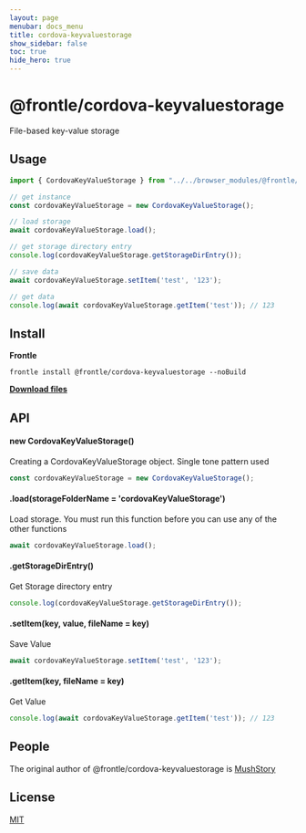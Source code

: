 ```yaml
---
layout: page
menubar: docs_menu
title: cordova-keyvaluestorage
show_sidebar: false
toc: true
hide_hero: true
---
```


# @frontle/cordova-keyvaluestorage

File-based key-value storage

## Usage

```javascript
import { CordovaKeyValueStorage } from "../../browser_modules/@frontle/cordova-keyvaluestorage/index.js";

// get instance
const cordovaKeyValueStorage = new CordovaKeyValueStorage();

// load storage
await cordovaKeyValueStorage.load();

// get storage directory entry
console.log(cordovaKeyValueStorage.getStorageDirEntry());

// save data
await cordovaKeyValueStorage.setItem('test', '123');

// get data
console.log(await cordovaKeyValueStorage.getItem('test')); // 123
```

## Install

**Frontle**

```shell
frontle install @frontle/cordova-keyvaluestorage --noBuild
```

[**Download files**](https://github.com/Frontle-Foundation/cordova-keyvaluestorage)

## API

#### new CordovaKeyValueStorage()

Creating a CordovaKeyValueStorage object. Single tone pattern used

```javascript
const cordovaKeyValueStorage = new CordovaKeyValueStorage();
```

#### .load(storageFolderName = 'cordovaKeyValueStorage')

Load storage. You must run this function before you can use any of the other functions

```javascript
await cordovaKeyValueStorage.load();
```

#### .getStorageDirEntry()

Get Storage directory entry

```javascript
console.log(cordovaKeyValueStorage.getStorageDirEntry());
```

#### .setItem(key, value, fileName = key)

Save Value

```javascript
await cordovaKeyValueStorage.setItem('test', '123');
```

#### .getItem(key, fileName = key)

Get Value

```javascript
console.log(await cordovaKeyValueStorage.getItem('test')); // 123
```

## People

The original author of @frontle/cordova-keyvaluestorage is [MushStory](https://github.com/MushStory)

## License

[MIT](https://github.com/Frontle-Foundation/cordova-keyvaluestorage/blob/main/LICENSE)